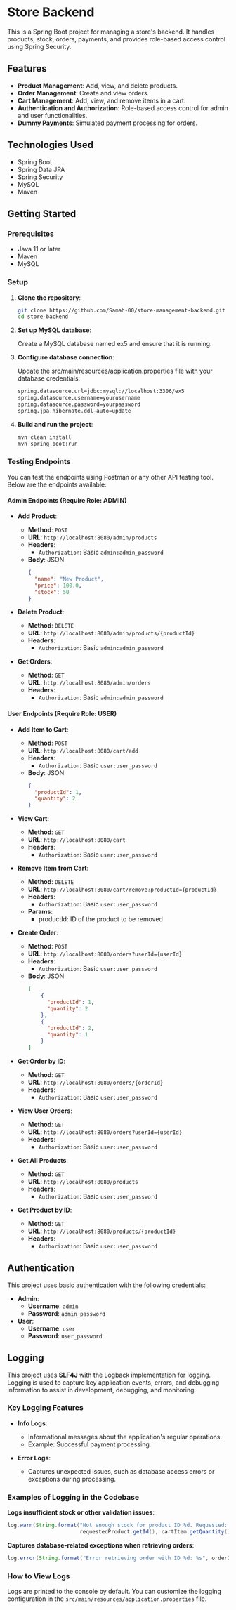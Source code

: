 # Store Backend

This is a Spring Boot project for managing a store's backend. It handles products, stock, orders, payments, and provides role-based access control using Spring Security.

## Features

- **Product Management**: Add, view, and delete products.
- **Order Management**: Create and view orders.
- **Cart Management**: Add, view, and remove items in a cart.
- **Authentication and Authorization**: Role-based access control for admin and user functionalities.
- **Dummy Payments**: Simulated payment processing for orders.

## Technologies Used

- Spring Boot
- Spring Data JPA
- Spring Security
- MySQL
- Maven

## Getting Started

### Prerequisites

- Java 11 or later
- Maven
- MySQL

### Setup

1. **Clone the repository**:

   ```bash
   git clone https://github.com/Samah-00/store-management-backend.git
   cd store-backend
   ```
2. **Set up MySQL database**:

    Create a MySQL database named ex5 and ensure that it is running.

3. **Configure database connection**:

    Update the src/main/resources/application.properties file with your database credentials:
   ```bash
   spring.datasource.url=jdbc:mysql://localhost:3306/ex5
   spring.datasource.username=yourusername
   spring.datasource.password=yourpassword
   spring.jpa.hibernate.ddl-auto=update
   ```
4. **Build and run the project**:
   ```bash
   mvn clean install
   mvn spring-boot:run
   ```

### Testing Endpoints

You can test the endpoints using Postman or any other API testing tool. Below are the endpoints available:

#### Admin Endpoints (Require Role: ADMIN)

- **Add Product**:
    - **Method**: `POST`
    - **URL**: `http://localhost:8080/admin/products`
    - **Headers**:
        - `Authorization`: Basic `admin:admin_password`
    - **Body**: JSON
      ```json
      {
        "name": "New Product",
        "price": 100.0,
        "stock": 50
      }
      ```

- **Delete Product**:
    - **Method**: `DELETE`
    - **URL**: `http://localhost:8080/admin/products/{productId}`
    - **Headers**:
        - `Authorization`: Basic `admin:admin_password`

- **Get Orders**:
    - **Method**: `GET`
    - **URL**: `http://localhost:8080/admin/orders`
    - **Headers**:
        - `Authorization`: Basic `admin:admin_password`

#### User Endpoints (Require Role: USER)

- **Add Item to Cart**:
    - **Method**: `POST`
    - **URL**: `http://localhost:8080/cart/add`
    - **Headers**:
        - `Authorization`: Basic `user:user_password`
    - **Body**: JSON
      ```json
      {
        "productId": 1,
        "quantity": 2
      }
      ```

- **View Cart**:
    - **Method**: `GET`
    - **URL**: `http://localhost:8080/cart`
    - **Headers**:
        - `Authorization`: Basic `user:user_password`

- **Remove Item from Cart**:
    - **Method**: `DELETE`
    - **URL**: `http://localhost:8080/cart/remove?productId={productId}`
    - **Headers**:
      - `Authorization`: Basic `user:user_password`
    - **Params**:
      - productId: ID of the product to be removed


- **Create Order**:
    - **Method**: `POST`
    - **URL**: `http://localhost:8080/orders?userId={userId}`
    - **Headers**:
        - `Authorization`: Basic `user:user_password`
    - **Body**: JSON
      ```json
      [
          {
            "productId": 1,
            "quantity": 2
          },
          {
            "productId": 2,
            "quantity": 1
          }
      ]
      ```

- **Get Order by ID**:
    - **Method**: `GET`
    - **URL**: `http://localhost:8080/orders/{orderId}`
    - **Headers**:
        - `Authorization`: Basic `user:user_password`

- **View User Orders**:
    - **Method**: `GET`
    - **URL**: `http://localhost:8080/orders?userId={userId}`
    - **Headers**:
        - `Authorization`: Basic `user:user_password`

- **Get All Products**:
    - **Method**: `GET`
    - **URL**: `http://localhost:8080/products`
    - **Headers**:
        - `Authorization`: Basic `user:user_password`

- **Get Product by ID**:
    - **Method**: `GET`
    - **URL**: `http://localhost:8080/products/{productId}`
    - **Headers**:
        - `Authorization`: Basic `user:user_password`

## Authentication

This project uses basic authentication with the following credentials:

- **Admin**:
    - **Username**: `admin`
    - **Password**: `admin_password`
- **User**:
    - **Username**: `user`
    - **Password**: `user_password`

## Logging

This project uses **SLF4J** with the Logback implementation for logging. Logging is used to capture key application events, errors, and debugging information to assist in development, debugging, and monitoring.

### Key Logging Features

- **Info Logs**: 
    - Informational messages about the application's regular operations.
    - Example: Successful payment processing.
  
- **Error Logs**:
    - Captures unexpected issues, such as database access errors or exceptions during processing.

### Examples of Logging in the Codebase

**Logs insufficient stock or other validation issues**:
```java
log.warn(String.format("Not enough stock for product ID %d. Requested: %d, Available: %d",
                       requestedProduct.getId(), cartItem.getQuantity(), requestedProduct.getStock()));
```

**Captures database-related exceptions when retrieving orders**:
```java
log.error(String.format("Error retrieving order with ID %d: %s", orderId, e.getMessage()), e);
```

### How to View Logs

Logs are printed to the console by default. You can customize the logging configuration in the `src/main/resources/application.properties` file.

